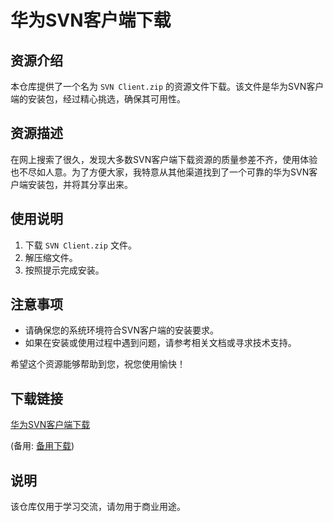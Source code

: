 # 华为SVN客户端下载

## 资源介绍

本仓库提供了一个名为 `SVN Client.zip` 的资源文件下载。该文件是华为SVN客户端的安装包，经过精心挑选，确保其可用性。

## 资源描述

在网上搜索了很久，发现大多数SVN客户端下载资源的质量参差不齐，使用体验也不尽如人意。为了方便大家，我特意从其他渠道找到了一个可靠的华为SVN客户端安装包，并将其分享出来。

## 使用说明

1. 下载 `SVN Client.zip` 文件。
2. 解压缩文件。
3. 按照提示完成安装。

## 注意事项

- 请确保您的系统环境符合SVN客户端的安装要求。
- 如果在安装或使用过程中遇到问题，请参考相关文档或寻求技术支持。

希望这个资源能够帮助到您，祝您使用愉快！

## 下载链接
[华为SVN客户端下载](https://pan.quark.cn/s/e5e907d8cfac) 

(备用: [备用下载](https://pan.baidu.com/s/11XrbonxjW_BquzdwEfX-NQ?pwd=1234))

## 说明

该仓库仅用于学习交流，请勿用于商业用途。
